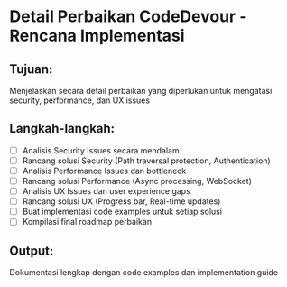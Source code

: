 # Detail Perbaikan CodeDevour - Rencana Implementasi

## Tujuan:
Menjelaskan secara detail perbaikan yang diperlukan untuk mengatasi security, performance, dan UX issues

## Langkah-langkah:

- [ ] Analisis Security Issues secara mendalam
- [ ] Rancang solusi Security (Path traversal protection, Authentication)
- [ ] Analisis Performance Issues dan bottleneck
- [ ] Rancang solusi Performance (Async processing, WebSocket)
- [ ] Analisis UX Issues dan user experience gaps
- [ ] Rancang solusi UX (Progress bar, Real-time updates)
- [ ] Buat implementasi code examples untuk setiap solusi
- [ ] Kompilasi final roadmap perbaikan

## Output:
Dokumentasi lengkap dengan code examples dan implementation guide
